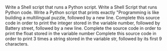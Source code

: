 Write a Shell script that runs a Python script.
Write a Shell Script that runs Python code.
Write a Python script that prints exactly "Programming is like building a multilingual puzzle, followed by a new line.
Complete this source code in order to print the integer stored in the variable number, followed by Battery street, followed by a new line.
Complete the source code in order to print the float stored in the variable number
Complete this source code in order to print 3 times a string stored in the variable str, followed by its first 9 characters.
